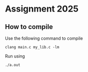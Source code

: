 # Assignment 2025


## How to compile

Use the following command to compile

```
clang main.c my_lib.c -lm
```

Run using

```
./a.out
```
